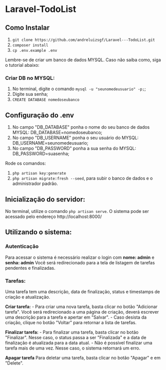 # Laravel-TodoList

## Como Instalar

1. `git clone https://github.com/andreluizsgf/Laravel---TodoList.git`
1. `composer install`
1. `cp .env.example .env`

Lembre-se de criar um banco de dados MYSQL.
Caso não saiba como, siga o tutorial abaixo:

### Criar DB no MYSQL:

1. No terminal, digite o comando `mysql -u "seunomedeusuario" -p;`;
2. Digite sua senha;
3. `CREATE DATABASE nomedoseubanco`

## Configuração do .env

1. No campo "DB_DATABASE" ponha o nome do seu banco de dados MYSQL: DB_DATABASE=nomedoseubanco;
1. No campo "DB_USERNAME" ponha o seu usuário do MYSQL: DB_USERNAME=seunomedeusuario;
1. No campo "DB_PASSWORD" ponha a sua senha do MYSQL: DB_PASSWORD=suasenha;

Rode os comandos:
1. `php artisan key:generate`
1. `php artisan migrate:fresh --seed`, para subir o banco de dados e o administrador padrão.

## Inicialização do servidor:
No terminal, utilize o comando `php artisan serve`. O sistema pode ser acessado pelo endereço http://localhost:8000/

## Utilizando o sistema:

### Autenticação
Para acessar o sistema é necessário realizar o login com **nome: admin** e **senha: admin**
Você será redirecionado para a tela de listagem de tarefas pendentes e finalizadas. 

### Tarefas:
Uma tarefa tem uma descrição, data de finalização, status e timestamps de criação e atualização.

**Criar tarefa:**
    - Para criar uma nova tarefa, basta clicar no botão "Adicionar tarefa". Você será redirecionado a uma página de criação, deverá escrever uma descrição para a tarefa e apertar em "Salvar".
    - Caso desista da criação, clique no botão "Voltar" para retornar a lista de tarefas.
    
**Finalizar tarefa:**
    - Para finalizar uma tarefa, basta clicar no botão "Finalizar". Nesse caso, o status passa a ser "Finalizada" e a data de finalização é atualizada para a data atual.
    - Não é possível finalizar uma tarefa mais de uma vez. Nesse caso, o sistema retornará um erro.

**Apagar tarefa**
    Para deletar uma tarefa, basta clicar no botão "Apagar" e  em "Delete".




